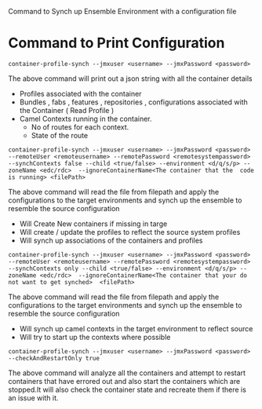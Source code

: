 Command to Synch up Ensemble Environment with a configuration file

# Command to Print Configuration

`container-profile-synch --jmxuser <username> --jmxPassword <password>`

The above command will print out a json string with all the container details  

* Profiles associated with the container
* Bundles , fabs , features , repositories , configurations associated with the Container ( Read Profile )
* Camel Contexts running in the container.
  * No of routes for each context.
  * State of the route

`container-profile-synch --jmxuser <username> --jmxPassword <password> --remoteUser <remoteusername> --remotePassword <remotesystempassword> --synchContexts false --child <true/false> --environment <d/q/s/p> --zoneName <edc/rdc>  --ignoreContainerName<The container that the  code is running> <filePath>`

   The above command will read the file from filepath and apply the configurations to the target environments and synch up the ensemble to resemble the source configuration
  
 * Will Create New containers if missing in targe
 * Will create / update the profiles to reflect the source system profiles
 * Will synch up associations of the containers and profiles

`container-profile-synch --jmxuser <username> --jmxPassword <password> --remoteUser <remoteusername> --remotePassword <remotesystempassword> --synchContexts only --child <true/false> --environment <d/q/s/p> --zoneName <edc/rdc>  --ignoreContainerName<The container that your do not want to get synched>  <filePath>`

   The above command will read the file from filepath and apply the configurations to the target environments and synch up the ensemble to resemble the source configuration
  
 * Will synch up camel contexts in the target environment to reflect source
 * Will try to start up the contexts where possible
 
`container-profile-synch --jmxuser <username> --jmxPassword <password> --checkAndRestartOnly true`
    
   The above command will analyze all the containers and attempt to restart containers that have errored out and also start the containers which are stopped.It will also check the container state and recreate them if there is an issue with it.
 
